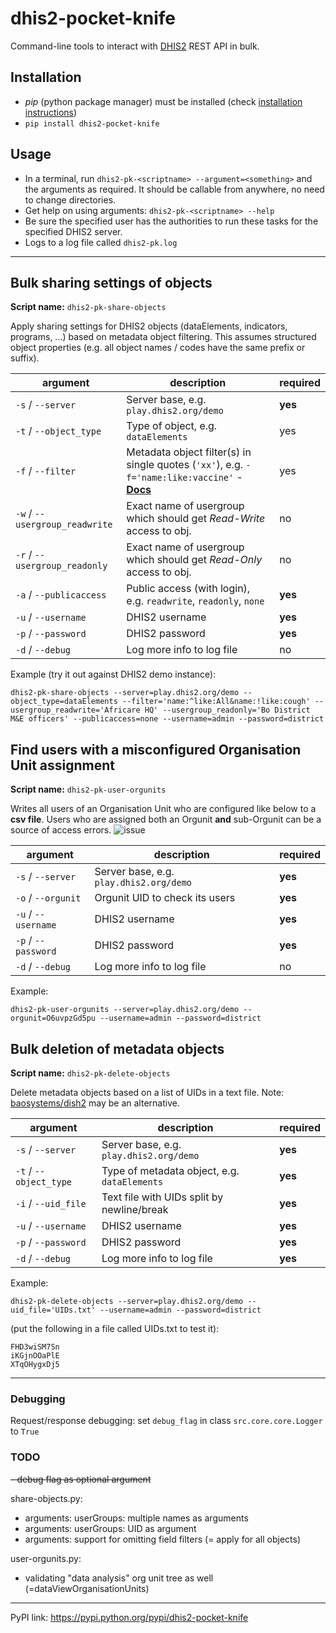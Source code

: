 # dhis2-pocket-knife

Command-line tools to interact with [DHIS2](https://dhis2.org) REST API in bulk.

## Installation

* *pip* (python package manager) must be installed (check [installation instructions](https://pip.pypa.io/en/stable/installing))
* `pip install dhis2-pocket-knife`

## Usage
* In a terminal, run `dhis2-pk-<scriptname> --argument=<something>` and the arguments as required. It should be callable from anywhere, no need to change directories.
* Get help on using arguments: `dhis2-pk-<scriptname> --help`
* Be sure the specified user has the authorities to run these tasks for the specified DHIS2 server.
* Logs to a log file called `dhis2-pk.log`

---

## Bulk sharing settings of objects

**Script name:** `dhis2-pk-share-objects`

Apply sharing settings for DHIS2 objects (dataElements, indicators, programs, ...) based on metadata object filtering. This assumes structured object properties (e.g. all object names / codes have the same prefix or suffix).

| argument                       |description   |required   |
|---|---|---|
|`-s` / `--server`               |Server base, e.g. `play.dhis2.org/demo`   |**yes**  |
|`-t` / `--object_type`          |Type of object, e.g. `dataElements`   |yes   |
|`-f` / `--filter`               |Metadata object filter(s) in single quotes (`'xx'`), e.g. `-f='name:like:vaccine'` - **[Docs](https://dhis2.github.io/dhis2-docs/master/en/developer/html/dhis2_developer_manual_full.html#webapi_metadata_object_filter)**   |yes   |
|`-w` / `--usergroup_readwrite`  |Exact name of usergroup which should get *Read-Write* access to obj.   |no   |
|`-r` / `--usergroup_readonly`   |Exact name of usergroup which should get *Read-Only* access to obj.   |no   |
|`-a` / `--publicaccess`         |Public access (with login), e.g. `readwrite`, `readonly`, `none`   |**yes**   |
|`-u` / `--username`             |DHIS2 username   |**yes**   |
|`-p` / `--password`             |DHIS2 password   |**yes**   |
|`-d` / `--debug`                |Log more info to log file   |no |


Example (try it out against DHIS2 demo instance):

```
dhis2-pk-share-objects --server=play.dhis2.org/demo --object_type=dataElements --filter='name:^like:All&name:!like:cough' --usergroup_readwrite='Africare HQ' --usergroup_readonly='Bo District M&E officers' --publicaccess=none --username=admin --password=district
```

## Find users with a misconfigured Organisation Unit assignment

**Script name:** `dhis2-pk-user-orgunits`

Writes all users of an Organisation Unit who are configured like below to a **csv file**. Users who are assigned both an Orgunit **and** sub-Orgunit can be a source of access errors.
![issue](https://i.imgur.com/MXiALrL.png)

|argument              |description   |required|
|---|---|---|
|`-s` / `--server`     |Server base, e.g. `play.dhis2.org/demo`   |**yes**|
|`-o` / `--orgunit`    |Orgunit UID to check its users     |**yes**|
|`-u` / `--username`   |DHIS2 username   |**yes**|
|`-p` / `--password`   |DHIS2 password   |**yes**|
|`-d` / `--debug`      |Log more info to log file   |no|

Example:

```
dhis2-pk-user-orgunits --server=play.dhis2.org/demo --orgunit=O6uvpzGd5pu --username=admin --password=district
```

## Bulk deletion of metadata objects

**Script name:** `dhis2-pk-delete-objects`

Delete metadata objects based on a list of UIDs in a text file. Note: [baosystems/dish2](https://github.com/baosystems/dish2#remove-metadata-objects) may be an alternative.

|argument   |description   |required |
|---|---|---|
|`-s` / `--server`        |Server base, e.g. `play.dhis2.org/demo`   |**yes** |
|`-t` / `--object_type`   |Type of metadata object, e.g. `dataElements`   |**yes** |
|`-i` / `--uid_file`      |Text file with UIDs split by newline/break     |**yes** |
|`-u` / `--username`      |DHIS2 username   |**yes** | 
|`-p` / `--password`      |DHIS2 password   |**yes** |
|`-d` / `--debug`         |Log more info to log file   |**yes** |

Example:

```
dhis2-pk-delete-objects --server=play.dhis2.org/demo --uid_file='UIDs.txt' --username=admin --password=district
```

(put the following in a file called UIDs.txt to test it):

```
FHD3wiSM7Sn
iKGjnOOaPlE
XTqOHygxDj5
```

---

### Debugging

Request/response debugging: set `debug_flag` in class `src.core.core.Logger` to `True`

### TODO

~~- debug flag as optional argument~~

share-objects.py:

- arguments: userGroups: multiple names as arguments
- arguments: userGroups: UID as argument
- arguments: support for omitting field filters (= apply for all objects)

user-orgunits.py:

- validating "data analysis" org unit tree as well (=dataViewOrganisationUnits)


---
PyPI link: https://pypi.python.org/pypi/dhis2-pocket-knife

